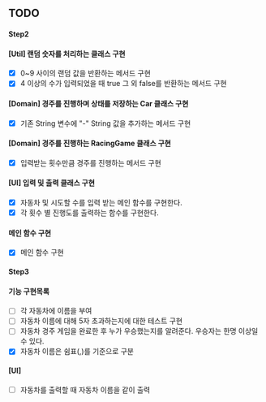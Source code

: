 ## TODO

#### Step2

#### [Util] 랜덤 숫자를 처리하는 클래스 구현

- [x] 0~9 사이의 랜덤 값을 반환하는 메서드 구현
- [x] 4 이상의 수가 입력되었을 때 true 그 외 false를 반환하는 메서드 구현

#### [Domain] 경주를 진행하며 상태를 저장하는 Car 클래스 구현

- [x] 기존 String 변수에 "-" String 값을 추가하는 메서드 구현

#### [Domain] 경주를 진행하는 RacingGame 클래스 구현

- [x] 입력받는 횟수만큼 경주를 진행하는 메서드 구현

#### [UI] 입력 및 출력 클래스 구현

- [x] 자동차 및 시도할 수를 입력 받는 메인 함수를 구현한다.
- [x] 각 횟수 별 진행도를 출력하는 함수를 구현한다.

#### 메인 함수 구현

- [x] 메인 함수 구현

#### Step3

#### 기능 구현목록

- [ ] 각 자동차에 이름을 부여
- [ ] 자동차 이름에 대해 5자 초과하는지에 대한 테스트 구현
- [ ] 자동차 경주 게임을 완료한 후 누가 우승했는지를 알려준다. 우승자는 한명 이상일 수 있다.
- [x] 자동차 이름은 쉼표(,)를 기준으로 구분

#### [UI]

- [ ] 자동차를 출력할 때 자동차 이름을 같이 출력
